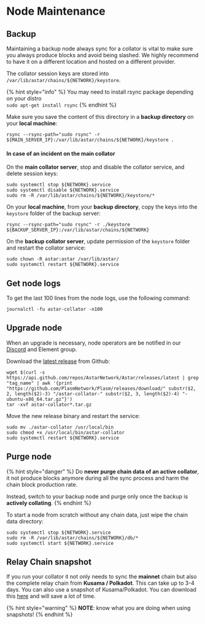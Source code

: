 # Node Maintenance

## Backup

Maintaining a backup node always sync for a collator is vital to make sure you always produce blocks and avoid being slashed. We highly recommend to have it on a different location and hosted on a different provider.

The collator session keys are stored into `/var/lib/astar/chains/${NETWORK}/keystore`.

{% hint style="info" %}
You may need to install rsync package depending on your distro\
`sudo apt-get install rsync`
{% endhint %}

Make sure you save the content of this directory in  a **backup directory** on your **local machine**:

```
rsync --rsync-path="sudo rsync" -r ${MAIN_SERVER_IP}:/var/lib/astar/chains/${NETWORK}/keystore .
```

#### In case of an incident on the main collator

On the **main collator server**, stop and disable the collator service, and delete session keys:

```
sudo systemctl stop ${NETWORK}.service
sudo systemctl disable ${NETWORK}.service
sudo rm -R /var/lib/astar/chains/${NETWORK}/keystore/*
```

On your **local machine**, from your **backup directory**, copy the keys into the `keystore` folder of the backup server:

```
rsync --rsync-path="sudo rsync" -r ./keystore ${BACKUP_SERVER_IP}:/var/lib/astar/chains/${NETWORK}
```

On the **backup collator server**, update permission of the `keystore` folder and restart the collator service:

```
sudo chown -R astar:astar /var/lib/astar/
sudo systemctl restart ${NETWORK}.service
```

## Get node logs

To get the last 100 lines from the node logs, use the following command:

```
journalctl -fu astar-collator -n100
```

## Upgrade node

When an upgrade is necessary, node operators are be notified in our [Discord](https://discord.gg/Z3nC9U4) and Element group.

Download the [latest release](https://github.com/AstarNetwork/Astar/releases/latest) from Github:

```
wget $(curl -s https://api.github.com/repos/AstarNetwork/Astar/releases/latest | grep "tag_name" | awk '{print "https://github.com/PlasmNetwork/Plasm/releases/download/" substr($2, 2, length($2)-3) "/astar-collator-" substr($2, 3, length($2)-4) "-ubuntu-x86_64.tar.gz"}')
tar -xvf astar-collator*.tar.gz
```

Move the new release binary and restart the service:

```
sudo mv ./astar-collator /usr/local/bin
sudo chmod +x /usr/local/bin/astar-collator
sudo systemctl restart ${NETWORK}.service
```

## Purge node

{% hint style="danger" %}
Do **never purge chain data of an active collator**, it not produce blocks anymore during all the sync process and harm the chain block production rate.

Instead, switch to your backup node and purge only once the backup is **actively collating**.
{% endhint %}

To start a node from scratch without any chain data, just wipe the chain data directory:

```
sudo systemctl stop ${NETWORK}.service
sudo rm -R /var/lib/astar/chains/${NETWORK}/db/*
sudo systemctl start ${NETWORK}.service
```

## Relay Chain snapshot

If you run your collator it not only needs to sync the **mainnet** chain but also the complete relay chain from **Kusama / Polkadot**. This can take up to 3-4 days. You can also use a snapshot of Kusama/Polkadot. You can download this [here](https://polkashots.io/) and will save a lot of time.

{% hint style="warning" %}
**NOTE**: know what you are doing when using snapshots!
{% endhint %}
